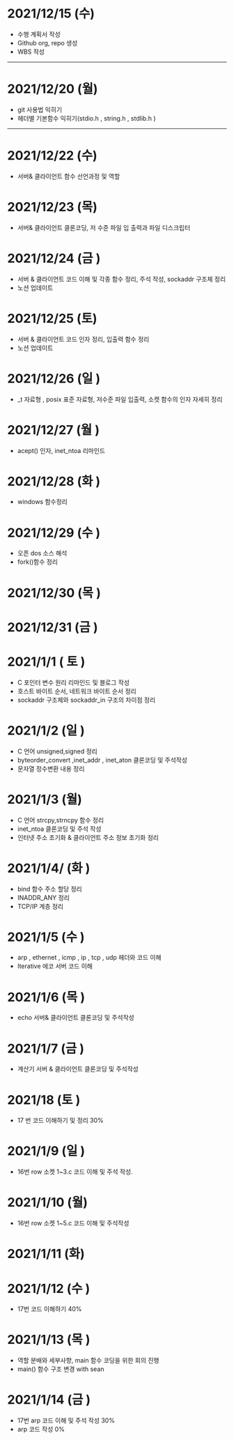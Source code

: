 # 2021/12/15 (수)
- 수행 계획서 작성
- Github org, repo 생성
- WBS 작성

---

# 2021/12/20 (월)
- git 사용법 익히기
- 헤더별 기본함수 익히기(stdio.h , string.h , stdlib.h )

---

# 2021/12/22 (수)
- 서버& 클라이언트 함수 선언과정 및 역할

# 2021/12/23 (목)
- 서버& 클라이언트 클론코딩, 저 수준 파일 입 출력과 파일 디스크립터

# 2021/12/24 (금 )
- 서버 & 클라이언트 코드 이해 및 각종 함수 정리, 주석 작성, sockaddr 구조체 정리
- 노션 업데이트

# 2021/12/25 (토)
- 서버 & 클라이언트 코드 인자 정리, 입출력 함수 정리 
- 노션 업데이트

# 2021/12/26 (일 )
- _t 자료형 , posix 표준 자료형, 저수준 파일 입출력, 소켓 함수의 인자 자세히 정리

# 2021/12/27 (월 )
- acept() 인자, inet_ntoa 리마인드

# 2021/12/28 (화 )
- windows 함수정리

# 2021/12/29 (수 )
- 오픈 dos 소스 해석
- fork()함수 정리

# 2021/12/30 (목 )
# 2021/12/31 (금 )
# 2021/1/1 ( 토 )
- C 포인터 변수 원리  리마인드 및 블로그 작성
- 호스트 바이트 순서, 네트워크 바이트 순서 정리
- sockaddr 구조체와 sockaddr_in 구조의 차이점 정리

# 2021/1/2 (일 )
- C 언어 unsigned,signed 정리
- byteorder_convert ,inet_addr , inet_aton 클론코딩 및 주석작성
- 문자열 정수변환 내용 정리

# 2021/1/3 (월)
- C 언어 strcpy,strncpy 함수 정리 
- inet_ntoa 클론코딩 및 주석 작성
- 인터넷 주소 초기화 & 클라이언트 주소 정보 초기화 정리

# 2021/1/4/ (화 )
- bind 함수 주소 할당 정리
- INADDR_ANY 정리
- TCP/IP 계층 정리

# 2021/1/5 (수 )
- arp , ethernet , icmp , ip , tcp , udp 헤더와 코드 이해 
- lterative 에코 서버 코드 이해

# 2021/1/6 (목 )
- echo 서버& 클라이언트 클론코딩 및 주석작성

# 2021/1/7 (금 )
- 계산기 서버 & 클라이언트 클론코딩 및 주석작성

# 2021/18 (토 )
- 17 번 코드 이해하기 및 정리 30%

# 2021/1/9 (일 )
- 16번 row 소켓 1~3.c 코드 이해 및 주석 작성.

# 2021/1/10 (월)
- 16번 row 소켓 1~5.c 코드 이해 및 주석작성

# 2021/1/11 (화)

# 2021/1/12 (수 )
- 17번 코드 이해하기 40%

# 2021/1/13 (목 )
- 역할 분배와 세부사향, main 함수 코딩을 위한 회의 진행
- main() 함수 구조 변경 with sean

# 2021/1/14 (금 )
- 17번 arp 코드 이해 및 주석 작성 30%
- arp 코드 작성 0% 
